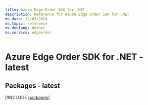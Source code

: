 ```yaml
---
title: Azure Edge Order SDK for .NET
description: Reference for Azure Edge Order SDK for .NET
ms.date: 12/03/2024
ms.topic: reference
ms.devlang: dotnet
ms.service: edgeorder
---
```

# Azure Edge Order SDK for .NET - latest
## Packages - latest
[!INCLUDE [packages](edge-order-index.md)]